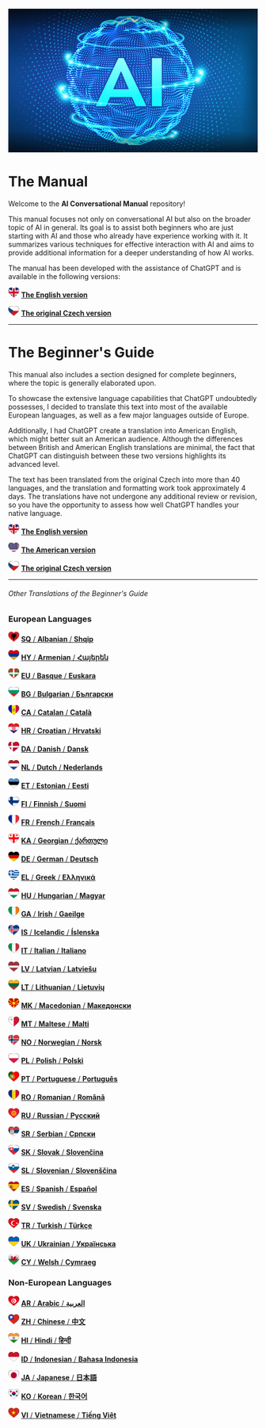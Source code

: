 ![Main Image](Pictures/AI.jpg)

# The Manual

Welcome to the **AI Conversational Manual** repository!

This manual focuses not only on conversational AI but also on the broader topic of AI in general. 
Its goal is to assist both beginners who are just starting with AI 
and those who already have experience working with it. 
It summarizes various techniques for effective interaction with AI 
and aims to provide additional information for a deeper understanding of how AI works.

The manual has been developed with the assistance of ChatGPT and is available in the following versions:

[<img src="Pictures/Flags/EN.png" alt="US Flag" style="height: 20px;">](E)
[**The English version**](EN/AI_manual_en.md)  

[<img src="Pictures/Flags/CZ.png" alt="Czech Flag" style="height: 20px;">]()
[**The original Czech version**](CZ/AI_manual_cz.md)  

---
# The Beginner's Guide

This manual also includes a section designed for complete beginners, 
where the topic is generally elaborated upon.

To showcase the extensive language capabilities that ChatGPT undoubtedly possesses, 
I decided to translate this text into most of the available European languages, 
as well as a few major languages outside of Europe. 

Additionally, I had ChatGPT create a translation into American English, 
which might better suit an American audience. 
Although the differences between British and American English translations are minimal, 
the fact that ChatGPT can distinguish between these two versions highlights its advanced level.

The text has been translated from the original Czech into more than 40 languages, 
and the translation and formatting work took approximately 4 days. 
The translations have not undergone any additional review or revision, 
so you have the opportunity to assess how well ChatGPT handles your native language.

[<img src="Pictures/Flags/EN.png" alt="UK Flag" style="height: 20px;">](EN/AI-manual-en-beginners.md)
[**The English version**](EN/AI-manual-en-beginners.md)  

[<img src="Pictures/Flags/US.png" alt="US Flag" style="height: 20px;">](Translations/US.md)
[**The American version**](Translations/US.md)  

[<img src="Pictures/Flags/CZ.png" alt="Czech Flag" style="height: 20px;">](CZ/AI-manual-cz-beginners.md)
[**The original Czech version**](CZ/AI-manual-cz-beginners.md)  

---

###### Other Translations of the Beginner's Guide

### European Languages

[<img src="Pictures/Flags/SQ.png" alt="Albanian Flag" style="height: 20px;">](Translations/SQ.md)
[**SQ** / **Albanian** / **Shqip**](Translations/SQ.md)

[<img src="Pictures/Flags/HY.png" alt="Armenian Flag" style="height: 20px;">](Translations/HY.md)
[**HY** / **Armenian** / **Հայերեն**](Translations/HY.md)

[<img src="Pictures/Flags/EU.png" alt="Basque Flag" style="height: 20px;">](Translations/EU.md)
[**EU** / **Basque** / **Euskara**](Translations/EU.md)

[<img src="Pictures/Flags/BG.png" alt="Bulgarian Flag" style="height: 20px;">](Translations/BG.md)
[**BG** / **Bulgarian** / **Български**](Translations/BG.md)

[<img src="Pictures/Flags/CA.png" alt="Catalan Flag" style="height: 20px;">](Translations/CA.md)
[**CA** / **Catalan** / **Català**](Translations/CA.md)

[<img src="Pictures/Flags/HR.png" alt="Croatian Flag" style="height: 20px;">](Translations/HR.md)
[**HR** / **Croatian** / **Hrvatski**](Translations/HR.md)

[<img src="Pictures/Flags/DA.png" alt="Danish Flag" style="height: 20px;">](Translations/DA.md)
[**DA** / **Danish** / **Dansk**](Translations/DA.md)

[<img src="Pictures/Flags/NL.png" alt="Dutch Flag" style="height: 20px;">](Translations/NL.md)
[**NL** / **Dutch** / **Nederlands**](Translations/NL.md)

[<img src="Pictures/Flags/ET.png" alt="Estonian Flag" style="height: 20px;">](Translations/ET.md)
[**ET** / **Estonian** / **Eesti**](Translations/ET.md)

[<img src="Pictures/Flags/FI.png" alt="Finnish Flag" style="height: 20px;">](Translations/FI.md)
[**FI** / **Finnish** / **Suomi**](Translations/FI.md)

[<img src="Pictures/Flags/FR.png" alt="French Flag" style="height: 20px;">](Translations/FR.md)
[**FR** / **French** / **Français**](Translations/FR.md)

[<img src="Pictures/Flags/KA.png" alt="Georgian Flag" style="height: 20px;">](Translations/KA.md)
[**KA** / **Georgian** / **ქართული**](Translations/KA.md)

[<img src="Pictures/Flags/DE.png" alt="German Flag" style="height: 20px;">](Translations/DE.md)
[**DE** / **German** / **Deutsch**](Translations/DE.md)

[<img src="Pictures/Flags/EL.png" alt="Greek Flag" style="height: 20px;">](Translations/EL.md)
[**EL** / **Greek** / **Ελληνικά**](Translations/EL.md)

[<img src="Pictures/Flags/HU.png" alt="Hungarian Flag" style="height: 20px;">](Translations/HU.md)
[**HU** / **Hungarian** / **Magyar**](Translations/HU.md)

[<img src="Pictures/Flags/GA.png" alt="Irish Flag" style="height: 20px;">](Translations/GA.md)
[**GA** / **Irish** / **Gaeilge**](Translations/GA.md)

[<img src="Pictures/Flags/IS.png" alt="Icelandic Flag" style="height: 20px;">](Translations/IS.md)
[**IS** / **Icelandic** / **Íslenska**](Translations/IS.md)

[<img src="Pictures/Flags/IT.png" alt="Italian Flag" style="height: 20px;">](Translations/IT.md)
[**IT** / **Italian** / **Italiano**](Translations/IT.md)

[<img src="Pictures/Flags/LV.png" alt="Latvian Flag" style="height: 20px;">](Translations/LV.md)
[**LV** / **Latvian** / **Latviešu**](Translations/LV.md)

[<img src="Pictures/Flags/LT.png" alt="Lithuanian Flag" style="height: 20px;">](Translations/LT.md)
[**LT** / **Lithuanian** / **Lietuvių**](Translations/LT.md)

[<img src="Pictures/Flags/MK.png" alt="Macedonian Flag" style="height: 20px;">](Translations/MK.md)
[**MK** / **Macedonian** / **Македонски**](Translations/MK.md)

[<img src="Pictures/Flags/MT.png" alt="Maltese Flag" style="height: 20px;">](Translations/MT.md)
[**MT** / **Maltese** / **Malti**](Translations/MT.md)

[<img src="Pictures/Flags/NO.png" alt="Norwegian Flag" style="height: 20px;">](Translations/NO.md)
[**NO** / **Norwegian** / **Norsk**](Translations/NO.md)

[<img src="Pictures/Flags/PL.png" alt="Polish Flag" style="height: 20px;">](Translations/PL.md)
[**PL** / **Polish** / **Polski**](Translations/PL.md)

[<img src="Pictures/Flags/PT.png" alt="Portuguese Flag" style="height: 20px;">](Translations/PT.md)
[**PT** / **Portuguese** / **Português**](Translations/PT.md)

[<img src="Pictures/Flags/RO.png" alt="Romanian Flag" style="height: 20px;">](Translations/RO.md)
[**RO** / **Romanian** / **Română**](Translations/RO.md)

[<img src="Pictures/Flags/RU.png" alt="Russian Flag" style="height: 20px;">](Translations/RU.md)
[**RU** / **Russian** / **Русский**](Translations/RU.md)

[<img src="Pictures/Flags/SR.png" alt="Serbian Flag" style="height: 20px;">](Translations/SR.md)
[**SR** / **Serbian** / **Српски**](Translations/SR.md)

[<img src="Pictures/Flags/SK.png" alt="Slovak Flag" style="height: 20px;">](Translations/SK.md)
[**SK** / **Slovak** / **Slovenčina**](Translations/SK.md)

[<img src="Pictures/Flags/SL.png" alt="Slovenian Flag" style="height: 20px;">](Translations/SL.md)
[**SL** / **Slovenian** / **Slovenščina**](Translations/SL.md)

[<img src="Pictures/Flags/ES.png" alt="Spanish Flag" style="height: 20px;">](Translations/ES.md)
[**ES** / **Spanish** / **Español**](Translations/ES.md)

[<img src="Pictures/Flags/SV.png" alt="Swedish Flag" style="height: 20px;">](Translations/SV.md)
[**SV** / **Swedish** / **Svenska**](Translations/SV.md)

[<img src="Pictures/Flags/TR.png" alt="Turkish Flag" style="height: 20px;">](Translations/TR.md)
[**TR** / **Turkish** / **Türkçe**](Translations/TR.md)

[<img src="Pictures/Flags/UK.png" alt="Ukrainian Flag" style="height: 20px;">](Translations/UK.md)
[**UK** / **Ukrainian** / **Українська**](Translations/UK.md)

[<img src="Pictures/Flags/CY.png" alt="Welsh Flag" style="height: 20px;">](Translations/CY.md)
[**CY** / **Welsh** / **Cymraeg**](Translations/CY.md)


### Non-European Languages

[<img src="Pictures/Flags/AR.png" alt="Arabic Flag" style="height: 20px;">](Translations/AR.md)
[**AR** / **Arabic** / **العربية**](Translations/AR.md)

[<img src="Pictures/Flags/ZH.png" alt="Chinese Flag" style="height: 20px;">](Translations/ZH.md)
[**ZH** / **Chinese** / **中文**](Translations/ZH.md)

[<img src="Pictures/Flags/HI.png" alt="Hindi Flag" style="height: 20px;">](Translations/HI.md)
[**HI** / **Hindi** / **हिन्दी**](Translations/HI.md)

[<img src="Pictures/Flags/ID.png" alt="Indonesian Flag" style="height: 20px;">](Translations/ID.md)
[**ID** / **Indonesian** / **Bahasa Indonesia**](Translations/ID.md)

[<img src="Pictures/Flags/JA.png" alt="Japanese Flag" style="height: 20px;">](Translations/JA.md)
[**JA** / **Japanese** / **日本語**](Translations/JA.md)

[<img src="Pictures/Flags/KO.png" alt="Korean Flag" style="height: 20px;">](Translations/KO.md)
[**KO** / **Korean** / **한국어**](Translations/KO.md)

[<img src="Pictures/Flags/VI.png" alt="Vietnamese Flag" style="height: 20px;">](Translations/VI.md)
[**VI** / **Vietnamese** / **Tiếng Việt**](Translations/VI.md)


